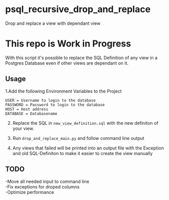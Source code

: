 # psql_recursive_drop_and_replace
Drop and replace a view with dependant view

# This repo is Work in Progress

With this script it's possible to replace the SQL Definition of any view in a Postgres Database even if other views are dependant on it.

## Usage
1.Add the following Environment Variables to the Project
```
USER = Username to login to the database
PASSWORD = Password to login to the database 
HOST = Host address
DATABASE = Databasename
```

2. Replace the SQL in `new_view_definition.sql` with the new definiton of your view.

3. Run `drop_and_replace_main.py` and follow command line output

4. Any views that failed will be printed into an output file with the Exception and old SQL-Definiton to make it easier to create the view manually

## TODO
-Move all needed input to command line  
-Fix exceptions for droped columns  
-Optimize performance  


